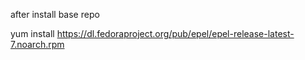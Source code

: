 after install base repo

yum install https://dl.fedoraproject.org/pub/epel/epel-release-latest-7.noarch.rpm 
